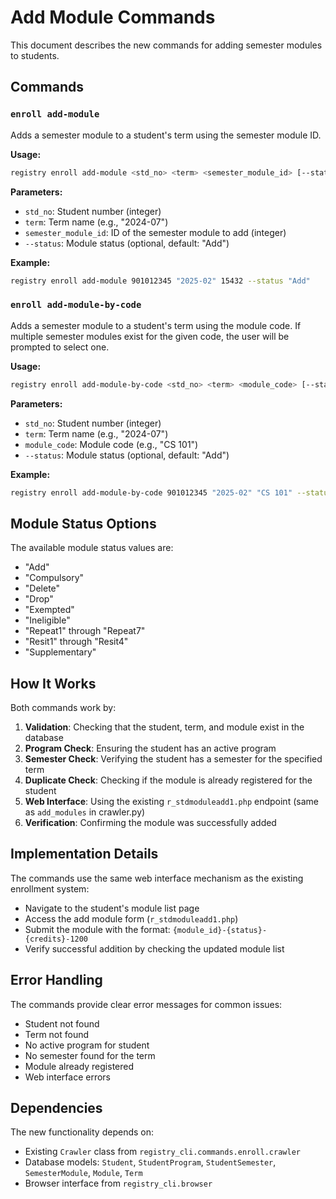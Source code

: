 # Add Module Commands

This document describes the new commands for adding semester modules to students.

## Commands

### `enroll add-module`

Adds a semester module to a student's term using the semester module ID.

**Usage:**

```bash
registry enroll add-module <std_no> <term> <semester_module_id> [--status <status>]
```

**Parameters:**

- `std_no`: Student number (integer)
- `term`: Term name (e.g., "2024-07")
- `semester_module_id`: ID of the semester module to add (integer)
- `--status`: Module status (optional, default: "Add")

**Example:**

```bash
registry enroll add-module 901012345 "2025-02" 15432 --status "Add"
```

### `enroll add-module-by-code`

Adds a semester module to a student's term using the module code. If multiple semester modules exist for the given code, the user will be prompted to select one.

**Usage:**

```bash
registry enroll add-module-by-code <std_no> <term> <module_code> [--status <status>]
```

**Parameters:**

- `std_no`: Student number (integer)
- `term`: Term name (e.g., "2024-07")
- `module_code`: Module code (e.g., "CS 101")
- `--status`: Module status (optional, default: "Add")

**Example:**

```bash
registry enroll add-module-by-code 901012345 "2025-02" "CS 101" --status "Add"
```

## Module Status Options

The available module status values are:

- "Add"
- "Compulsory"
- "Delete"
- "Drop"
- "Exempted"
- "Ineligible"
- "Repeat1" through "Repeat7"
- "Resit1" through "Resit4"
- "Supplementary"

## How It Works

Both commands work by:

1. **Validation**: Checking that the student, term, and module exist in the database
2. **Program Check**: Ensuring the student has an active program
3. **Semester Check**: Verifying the student has a semester for the specified term
4. **Duplicate Check**: Checking if the module is already registered for the student
5. **Web Interface**: Using the existing `r_stdmoduleadd1.php` endpoint (same as `add_modules` in crawler.py)
6. **Verification**: Confirming the module was successfully added

## Implementation Details

The commands use the same web interface mechanism as the existing enrollment system:

- Navigate to the student's module list page
- Access the add module form (`r_stdmoduleadd1.php`)
- Submit the module with the format: `{module_id}-{status}-{credits}-1200`
- Verify successful addition by checking the updated module list

## Error Handling

The commands provide clear error messages for common issues:

- Student not found
- Term not found
- No active program for student
- No semester found for the term
- Module already registered
- Web interface errors

## Dependencies

The new functionality depends on:

- Existing `Crawler` class from `registry_cli.commands.enroll.crawler`
- Database models: `Student`, `StudentProgram`, `StudentSemester`, `SemesterModule`, `Module`, `Term`
- Browser interface from `registry_cli.browser`
